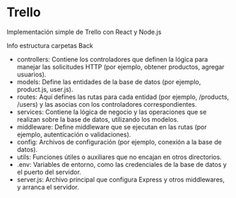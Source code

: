 # Trello
Implementación simple de Trello con React y Node.js

Info estructura carpetas Back

- controllers: Contiene los controladores que definen la lógica para manejar las solicitudes HTTP (por ejemplo, obtener productos, agregar usuarios).
- models: Define las entidades de la base de datos (por ejemplo, product.js, user.js).
- routes: Aquí defines las rutas para cada entidad (por ejemplo, /products, /users) y las asocias con los controladores correspondientes.
- services: Contiene la lógica de negocio y las operaciones que se realizan sobre la base de datos, utilizando los modelos.
- middleware: Define middleware que se ejecutan en las rutas (por ejemplo, autenticación o validaciones).
- config: Archivos de configuración (por ejemplo, conexión a la base de datos).
- utils: Funciones útiles o auxiliares que no encajan en otros directorios.
- .env: Variables de entorno, como las credenciales de la base de datos y el puerto del servidor.
- server.js: Archivo principal que configura Express y otros middlewares, y arranca el servidor.